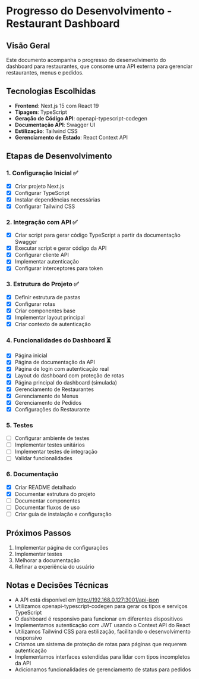 # Progresso do Desenvolvimento - Restaurant Dashboard

## Visão Geral
Este documento acompanha o progresso do desenvolvimento do dashboard para restaurantes, que consome uma API externa para gerenciar restaurantes, menus e pedidos.

## Tecnologias Escolhidas
- **Frontend**: Next.js 15 com React 19
- **Tipagem**: TypeScript
- **Geração de Código API**: openapi-typescript-codegen
- **Documentação API**: Swagger UI
- **Estilização**: Tailwind CSS
- **Gerenciamento de Estado**: React Context API

## Etapas de Desenvolvimento

### 1. Configuração Inicial ✅
- [x] Criar projeto Next.js
- [x] Configurar TypeScript
- [x] Instalar dependências necessárias
- [x] Configurar Tailwind CSS

### 2. Integração com API ✅
- [x] Criar script para gerar código TypeScript a partir da documentação Swagger
- [x] Executar script e gerar código da API
- [x] Configurar cliente API
- [x] Implementar autenticação
- [x] Configurar interceptores para token

### 3. Estrutura do Projeto ✅
- [x] Definir estrutura de pastas
- [x] Configurar rotas
- [x] Criar componentes base
- [x] Implementar layout principal
- [x] Criar contexto de autenticação

### 4. Funcionalidades do Dashboard ⏳
- [x] Página inicial
- [x] Página de documentação da API
- [x] Página de login com autenticação real
- [x] Layout do dashboard com proteção de rotas
- [x] Página principal do dashboard (simulada)
- [x] Gerenciamento de Restaurantes
- [x] Gerenciamento de Menus
- [x] Gerenciamento de Pedidos
- [x] Configurações do Restaurante

### 5. Testes
- [ ] Configurar ambiente de testes
- [ ] Implementar testes unitários
- [ ] Implementar testes de integração
- [ ] Validar funcionalidades

### 6. Documentação
- [x] Criar README detalhado
- [x] Documentar estrutura do projeto
- [ ] Documentar componentes
- [ ] Documentar fluxos de uso
- [ ] Criar guia de instalação e configuração

## Próximos Passos
1. Implementar página de configurações
2. Implementar testes
3. Melhorar a documentação
4. Refinar a experiência do usuário

## Notas e Decisões Técnicas
- A API está disponível em http://192.168.0.127:3001/api-json
- Utilizamos openapi-typescript-codegen para gerar os tipos e serviços TypeScript
- O dashboard é responsivo para funcionar em diferentes dispositivos
- Implementamos autenticação com JWT usando o Context API do React
- Utilizamos Tailwind CSS para estilização, facilitando o desenvolvimento responsivo
- Criamos um sistema de proteção de rotas para páginas que requerem autenticação
- Implementamos interfaces estendidas para lidar com tipos incompletos da API
- Adicionamos funcionalidades de gerenciamento de status para pedidos 